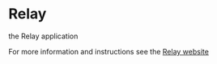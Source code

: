 # Relay
the Relay application

For more information and instructions see the [Relay website](https://sites.google.com/iastate.edu/scottie/relay)
